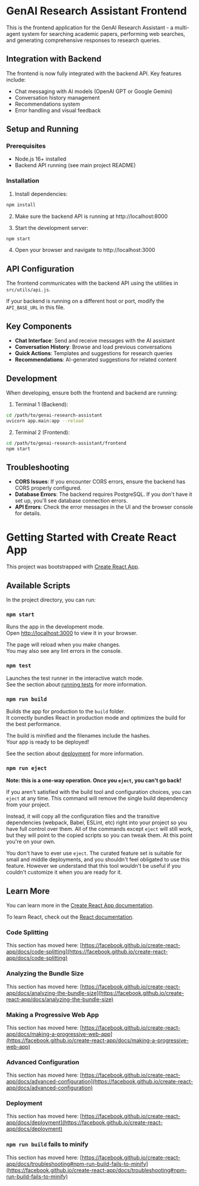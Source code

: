 # GenAI Research Assistant Frontend

This is the frontend application for the GenAI Research Assistant - a multi-agent system for searching academic papers, performing web searches, and generating comprehensive responses to research queries.

## Integration with Backend

The frontend is now fully integrated with the backend API. Key features include:

- Chat messaging with AI models (OpenAI GPT or Google Gemini)
- Conversation history management
- Recommendations system
- Error handling and visual feedback

## Setup and Running

### Prerequisites

- Node.js 16+ installed
- Backend API running (see main project README)

### Installation

1. Install dependencies:

```bash
npm install
```

2. Make sure the backend API is running at http://localhost:8000

3. Start the development server:

```bash
npm start
```

4. Open your browser and navigate to http://localhost:3000

## API Configuration

The frontend communicates with the backend API using the utilities in `src/utils/api.js`. 

If your backend is running on a different host or port, modify the `API_BASE_URL` in this file.

## Key Components

- **Chat Interface**: Send and receive messages with the AI assistant
- **Conversation History**: Browse and load previous conversations
- **Quick Actions**: Templates and suggestions for research queries
- **Recommendations**: AI-generated suggestions for related content

## Development

When developing, ensure both the frontend and backend are running:

1. Terminal 1 (Backend):
```bash
cd /path/to/genai-research-assistant
uvicorn app.main:app --reload
```

2. Terminal 2 (Frontend):
```bash
cd /path/to/genai-research-assistant/frontend
npm start
```

## Troubleshooting

- **CORS Issues**: If you encounter CORS errors, ensure the backend has CORS properly configured.
- **Database Errors**: The backend requires PostgreSQL. If you don't have it set up, you'll see database connection errors.
- **API Errors**: Check the error messages in the UI and the browser console for details.

# Getting Started with Create React App

This project was bootstrapped with [Create React App](https://github.com/facebook/create-react-app).

## Available Scripts

In the project directory, you can run:

### `npm start`

Runs the app in the development mode.\
Open [http://localhost:3000](http://localhost:3000) to view it in your browser.

The page will reload when you make changes.\
You may also see any lint errors in the console.

### `npm test`

Launches the test runner in the interactive watch mode.\
See the section about [running tests](https://facebook.github.io/create-react-app/docs/running-tests) for more information.

### `npm run build`

Builds the app for production to the `build` folder.\
It correctly bundles React in production mode and optimizes the build for the best performance.

The build is minified and the filenames include the hashes.\
Your app is ready to be deployed!

See the section about [deployment](https://facebook.github.io/create-react-app/docs/deployment) for more information.

### `npm run eject`

**Note: this is a one-way operation. Once you `eject`, you can't go back!**

If you aren't satisfied with the build tool and configuration choices, you can `eject` at any time. This command will remove the single build dependency from your project.

Instead, it will copy all the configuration files and the transitive dependencies (webpack, Babel, ESLint, etc) right into your project so you have full control over them. All of the commands except `eject` will still work, but they will point to the copied scripts so you can tweak them. At this point you're on your own.

You don't have to ever use `eject`. The curated feature set is suitable for small and middle deployments, and you shouldn't feel obligated to use this feature. However we understand that this tool wouldn't be useful if you couldn't customize it when you are ready for it.

## Learn More

You can learn more in the [Create React App documentation](https://facebook.github.io/create-react-app/docs/getting-started).

To learn React, check out the [React documentation](https://reactjs.org/).

### Code Splitting

This section has moved here: [https://facebook.github.io/create-react-app/docs/code-splitting](https://facebook.github.io/create-react-app/docs/code-splitting)

### Analyzing the Bundle Size

This section has moved here: [https://facebook.github.io/create-react-app/docs/analyzing-the-bundle-size](https://facebook.github.io/create-react-app/docs/analyzing-the-bundle-size)

### Making a Progressive Web App

This section has moved here: [https://facebook.github.io/create-react-app/docs/making-a-progressive-web-app](https://facebook.github.io/create-react-app/docs/making-a-progressive-web-app)

### Advanced Configuration

This section has moved here: [https://facebook.github.io/create-react-app/docs/advanced-configuration](https://facebook.github.io/create-react-app/docs/advanced-configuration)

### Deployment

This section has moved here: [https://facebook.github.io/create-react-app/docs/deployment](https://facebook.github.io/create-react-app/docs/deployment)

### `npm run build` fails to minify

This section has moved here: [https://facebook.github.io/create-react-app/docs/troubleshooting#npm-run-build-fails-to-minify](https://facebook.github.io/create-react-app/docs/troubleshooting#npm-run-build-fails-to-minify)
